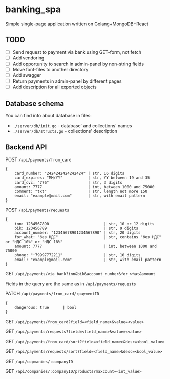 # banking_spa
Simple single-page application written on Golang+MongoDB+React

## TODO
- [ ] Send request to payment via bank using GET-form, not fetch
- [ ] Add vendoring
- [ ] Add opportunity to search in admin-panel by non-string fields
- [ ] Move font-files to another directory
- [ ] Add swagger
- [ ] Return payments in admin-panel by different pages
- [ ] Add description for all exported objects

## Database schema
You can find info about database in files:
- `./server/db/init.go` - database' and collections' names
- `./server/db/structs.go` - collections' description

## Backend API
POST `/api/payments/from_card`
```
{
    card_number: "2424242424242424" | str, 16 digits
    card_expires: "MM/YY"           | str, YY between 19 and 35
    card_cvc: "776"                 | str, 3 digits
    amount: 7777                    | int, between 1000 and 75000
    comment: "txt"                  | str, length not more 150
    email: "example@mail.com"       | str, with email pattern
}
```

POST `/api/payments/requests`
```
{
    inn: 1234567890                        | str, 10 or 12 digits
    bik: 123456789                         | str, 9 digits
    account_number: "12345678901234567890" | str, 20 digits
    for_what: "без НДС"                    | str, contains "без НДС" or "НДС 10%" or "НДС 18%"
    amount: 7777                           | int, between 1000 and 75000
    phone: "+79997772211"                  | str, 10 digits
    email: "example@mail.com"              | str, with email pattern
}
```

GET `/api/payments/via_bank?inn&bik&account_number&for_what&amount`

Fields in the query are the same as in `/api/payments/requests`

PATCH `/api/payments/from_card/:paymentID`
```
{
    dangerous: true      | bool
}
```

GET `/api/payments/from_card?field=<field_name>&value=<value>`

GET `/api/payments/requests?field=<field_name>&value=<value>`

GET `/api/payments/from_card/sort?field=<field_name>&desc=<bool_value>`

GET `/api/payments/requests/sort?field=<field_name>&desc=<bool_value>`

GET `/api/copmanies/:companyID`

GET `/api/companies/:companyID/products?maxcount=<int_value>`
